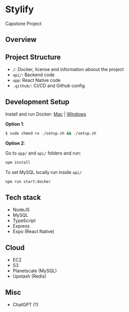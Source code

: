 # Stylify

Capstone Project

## Overview

## Project Structure

- `/`: Docker, license and information aboout the project
- `api/`: Backend code
- `app`: React Native code
- `.github/`: CI/CD and Github config

## Development Setup

Install and run Docker: [Mac](https://docs.docker.com/desktop/install/mac-install/) | [Windows](https://docs.docker.com/desktop/install/windows-install/)

**Option 1**: 

```bash
$ sudo chmod +x ./setup.sh && ./setup.sh
```

**Option 2**:

Go to `app/` and `api/` folders and run:

```bash
npm install
```

To set MySQL locally run inside `api/`

```bash
npm run start:docker
```

## Tech stack

- NodeJS
- MySQL
- TypeScript
- Express
- Expo (React Native)

## Cloud

- EC2
- S3
- Planetscale (MySQL)
- Upstash (Redis)

## Misc

- ChatGPT (?)